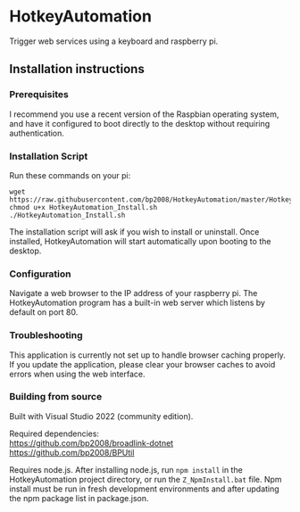 # HotkeyAutomation
Trigger web services using a keyboard and raspberry pi.

## Installation instructions

### Prerequisites

I recommend you use a recent version of the Raspbian operating system, and have it configured to boot directly to the desktop without requiring authentication.

### Installation Script

Run these commands on your pi:

```
wget https://raw.githubusercontent.com/bp2008/HotkeyAutomation/master/HotkeyAutomation/HotkeyAutomation_Install.sh
chmod u+x HotkeyAutomation_Install.sh
./HotkeyAutomation_Install.sh
```

The installation script will ask if you wish to install or uninstall.  Once installed, HotkeyAutomation will start automatically upon booting to the desktop.

### Configuration

Navigate a web browser to the IP address of your raspberry pi.  The HotkeyAutomation program has a built-in web server which listens by default on port 80.

### Troubleshooting

This application is currently not set up to handle browser caching properly.  If you update the application, please clear your browser caches to avoid errors when using the web interface.

### Building from source

Built with Visual Studio 2022 (community edition).

Required dependencies:  
  https://github.com/bp2008/broadlink-dotnet  
  https://github.com/bp2008/BPUtil  

Requires node.js.  After installing node.js, run `npm install` in the HotkeyAutomation project directory, or run the `Z_NpmInstall.bat` file.  Npm install must be run in fresh development environments and after updating the npm package list in package.json.

